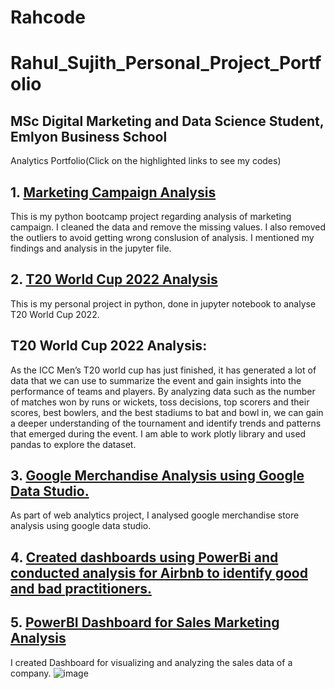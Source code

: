 # Rahcode
# Rahul_Sujith_Personal_Project_Portfolio
## MSc Digital Marketing and Data Science Student, Emlyon Business School
Analytics Portfolio(Click on the highlighted links to see my codes)
## 1. [Marketing Campaign Analysis](https://github.com/RahulSujith/Rahcode/blob/main/%20RAHUL%20SUJITH%20Marketing%20Campaign%20Data%20Analysis.ipynb)
This is my python bootcamp project regarding analysis of marketing campaign. 
I cleaned the data and remove the missing values. I also removed the outliers to avoid getting wrong conslusion of analysis.
I mentioned my findings  and analysis in the jupyter file.

## 2. [T20 World Cup 2022 Analysis](https://github.com/RahulSujith/Rahcode/blob/main/T20%20World%20Cup%202022%20Analysis.ipynb)
This is my personal project in python, done in jupyter notebook to analyse T20 World Cup 2022.
## T20 World Cup 2022 Analysis:
As the ICC Men’s T20 world cup has just finished, it has generated a lot of data that we can use to summarize 
the event and gain insights into the performance of teams and players. By analyzing data such as the number of 
matches won by runs or wickets, toss decisions, top scorers and their scores, best bowlers, and the best stadiums 
to bat and bowl in, we can gain a deeper understanding of the tournament and identify trends and patterns that emerged
during the event. 
I am able to work plotly library and used pandas to explore the dataset.

## 3. [Google Merchandise Analysis using Google Data Studio.](https://github.com/RahulSujith/Rahcode/blob/main/RahulSujithGoogleDataStudioProject.pdf)
As part of web analytics project, I analysed google merchandise store analysis using google data studio. 

## 4. [Created  dashboards using PowerBi and conducted analysis for Airbnb to identify good and bad practitioners.](https://github.com/RahulSujith/Rahcode/blob/main/salesmarketingdata.pbix)


## 5. [PowerBI Dashboard for Sales Marketing Analysis](https://github.com/RahulSujith/Rahcode/blob/main/salesmarketingdata.pbix)
I created Dashboard for visualizing and analyzing the sales data of a company.
![image](https://user-images.githubusercontent.com/80307235/219136354-f04e8d0f-1810-4811-9bd5-31151fd51836.png)

